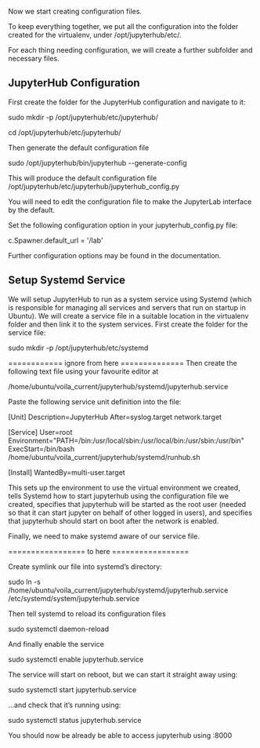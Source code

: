 Now we start creating configuration files.

To keep everything together, we put all the configuration into the folder created for the virtualenv, under /opt/jupyterhub/etc/.

For each thing needing configuration, we will create a further subfolder and necessary files.

## JupyterHub Configuration

First create the folder for the JupyterHub configuration and navigate to it:

sudo mkdir -p /opt/jupyterhub/etc/jupyterhub/

cd /opt/jupyterhub/etc/jupyterhub/

Then generate the default configuration file

sudo /opt/jupyterhub/bin/jupyterhub --generate-config

This will produce the default configuration file /opt/jupyterhub/etc/jupyterhub/jupyterhub_config.py

You will need to edit the configuration file to make the JupyterLab interface by the default.

Set the following configuration option in your jupyterhub_config.py file:

c.Spawner.default_url = '/lab'

Further configuration options may be found in the documentation.

## Setup Systemd Service

We will setup JupyterHub to run as a system service using Systemd (which is responsible for managing all services and servers that run on startup in Ubuntu). We will create a service file in a suitable location in the virtualenv folder and then link it to the system services. First create the folder for the service file:

sudo mkdir -p /opt/jupyterhub/etc/systemd

============ ignore from here ==============
Then create the following text file using your favourite editor at

/home/ubuntu/voila_current/jupyterhub/systemd/jupyterhub.service

Paste the following service unit definition into the file:

[Unit]
Description=JupyterHub After=syslog.target network.target

[Service]
User=root
Environment="PATH=/bin:/usr/local/sbin:/usr/local/bin:/usr/sbin:/usr/bin"
ExecStart=/bin/bash /home/ubuntu/voila_current/jupyterhub/systemd/runhub.sh

[Install]
WantedBy=multi-user.target

This sets up the environment to use the virtual environment we created, tells Systemd how to start jupyterhub using the configuration file we created, specifies that jupyterhub will be started as the root user (needed so that it can start jupyter on behalf of other logged in users), and specifies that jupyterhub should start on boot after the network is enabled.

Finally, we need to make systemd aware of our service file.

================= to here =================

Create symlink our file into systemd’s directory:

sudo ln -s /home/ubuntu/voila_current/jupyterhub/systemd/jupyterhub.service /etc/systemd/system/jupyterhub.service

Then tell systemd to reload its configuration files

sudo systemctl daemon-reload

And finally enable the service

sudo systemctl enable jupyterhub.service

The service will start on reboot, but we can start it straight away using:

sudo systemctl start jupyterhub.service

…and check that it’s running using:

sudo systemctl status jupyterhub.service

You should now be already be able to access jupyterhub using <your servers ip>:8000
